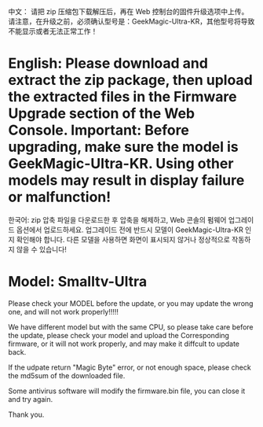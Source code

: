 中文： 请把 zip 压缩包下载解压后，再在 Web 控制台的固件升级选项中上传。 请注意，在升级之前，必须确认型号是：GeekMagic-Ultra-KR，其他型号将导致不能显示或者无法正常工作！

# English: Please download and extract the zip package, then upload the extracted files in the Firmware Upgrade section of the Web Console. Important: Before upgrading, make sure the model is GeekMagic-Ultra-KR. Using other models may result in display failure or malfunction!

한국어: zip 압축 파일을 다운로드한 후 압축을 해제하고, Web 콘솔의 펌웨어 업그레이드 옵션에서 업로드하세요. 업그레이드 전에 반드시 모델이 GeekMagic-Ultra-KR 인지 확인해야 합니다. 다른 모델을 사용하면 화면이 표시되지 않거나 정상적으로 작동하지 않을 수 있습니다!

# Model: Smalltv-Ultra
Please check your MODEL before the update, or you may update the wrong one, and will not work properly!!!!!

We have different model but with the same CPU, so please take care before the update, please check your model and upload the Corresponding firmware,
or it will not work properly, and may make it diffcult to update back.

If the udpate return "Magic Byte" error, or not enough space, please check the md5sum of the downloaded file.

Some antivirus software will modify the firmware.bin file, you can close it and try again.

Thank you.
